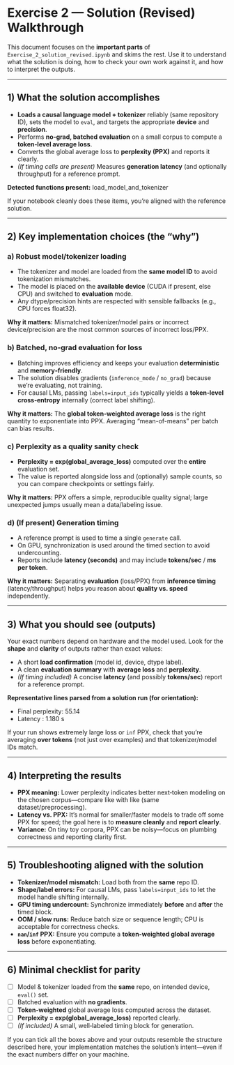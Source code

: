 # Exercise 2 — Solution (Revised) Walkthrough

This document focuses on the **important parts** of `Exercise_2_solution_revised.ipynb` and skims the rest. Use it to understand what the solution is doing, how to check your own work against it, and how to interpret the outputs.

---

## 1) What the solution accomplishes

- **Loads a causal language model + tokenizer** reliably (same repository ID), sets the model to `eval`, and targets the appropriate **device** and **precision**.
- Performs **no‑grad, batched evaluation** on a small corpus to compute a **token‑level average loss**.
- Converts the global average loss to **perplexity (PPX)** and reports it clearly.
- *(If timing cells are present)* Measures **generation latency** (and optionally throughput) for a reference prompt.

**Detected functions present:** load_model_and_tokenizer

If your notebook cleanly does these items, you’re aligned with the reference solution.

---

## 2) Key implementation choices (the “why”)

### a) Robust model/tokenizer loading
- The tokenizer and model are loaded from the **same model ID** to avoid tokenization mismatches.
- The model is placed on the **available device** (CUDA if present, else CPU) and switched to **evaluation** mode.
- Any dtype/precision hints are respected with sensible fallbacks (e.g., CPU forces float32).

**Why it matters:** Mismatched tokenizer/model pairs or incorrect device/precision are the most common sources of incorrect loss/PPX.

### b) Batched, no‑grad evaluation for loss
- Batching improves efficiency and keeps your evaluation **deterministic** and **memory‑friendly**.
- The solution disables gradients (`inference_mode` / `no_grad`) because we’re evaluating, not training.
- For causal LMs, passing `labels=input_ids` typically yields a **token‑level cross‑entropy** internally (correct label shifting).

**Why it matters:** The **global token‑weighted average loss** is the right quantity to exponentiate into PPX. Averaging “mean-of-means” per batch can bias results.

### c) Perplexity as a quality sanity check
- **Perplexity = exp(global_average_loss)** computed over the **entire** evaluation set.
- The value is reported alongside loss and (optionally) sample counts, so you can compare checkpoints or settings fairly.

**Why it matters:** PPX offers a simple, reproducible quality signal; large unexpected jumps usually mean a data/labeling issue.

### d) (If present) Generation timing
- A reference prompt is used to time a single `generate` call.
- On GPU, synchronization is used around the timed section to avoid undercounting.
- Reports include **latency (seconds)** and may include **tokens/sec** / **ms per token**.

**Why it matters:** Separating **evaluation** (loss/PPX) from **inference timing** (latency/throughput) helps you reason about **quality vs. speed** independently.

---

## 3) What you should see (outputs)

Your exact numbers depend on hardware and the model used. Look for the **shape** and **clarity** of outputs rather than exact values:

- A short **load confirmation** (model id, device, dtype label).
- A clean **evaluation summary** with **average loss** and **perplexity**.
- *(If timing included)* A concise **latency** (and possibly **tokens/sec**) report for a reference prompt.

**Representative lines parsed from a solution run (for orientation):**
- Final perplexity: 55.14
- Latency     : 1.180 s


If your run shows extremely large loss or `inf` PPX, check that you’re averaging **over tokens** (not just over examples) and that tokenizer/model IDs match.

---

## 4) Interpreting the results

- **PPX meaning:** Lower perplexity indicates better next‑token modeling on the chosen corpus—compare like with like (same dataset/preprocessing).
- **Latency vs. PPX:** It’s normal for smaller/faster models to trade off some PPX for speed; the goal here is to **measure cleanly** and **report clearly**.
- **Variance:** On tiny toy corpora, PPX can be noisy—focus on plumbing correctness and reporting clarity first.

---

## 5) Troubleshooting aligned with the solution

- **Tokenizer/model mismatch:** Load both from the **same** repo ID.
- **Shape/label errors:** For causal LMs, pass `labels=input_ids` to let the model handle shifting internally.
- **GPU timing undercount:** Synchronize immediately **before** and **after** the timed block.
- **OOM / slow runs:** Reduce batch size or sequence length; CPU is acceptable for correctness checks.
- **`nan`/`inf` PPX:** Ensure you compute a **token‑weighted global average loss** before exponentiating.

---

## 6) Minimal checklist for parity

- [ ] Model & tokenizer loaded from the **same** repo, on intended device, `eval()` set.  
- [ ] Batched evaluation with **no gradients**.  
- [ ] **Token‑weighted** global average loss computed across the dataset.  
- [ ] **Perplexity = exp(global_average_loss)** reported clearly.  
- [ ] *(If included)* A small, well‑labeled timing block for generation.

If you can tick all the boxes above and your outputs resemble the structure described here, your implementation matches the solution’s intent—even if the exact numbers differ on your machine.
